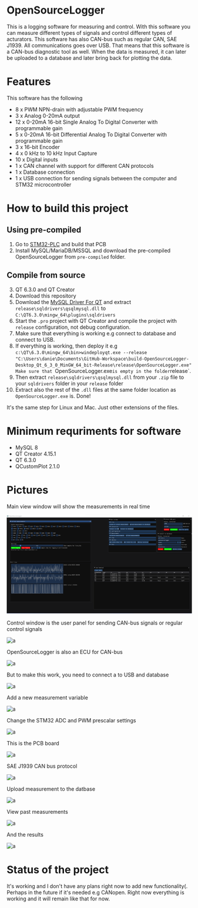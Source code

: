# OpenSourceLogger

This is a logging software for measuring and control. With this software you can measure different types of signals and control different types of acturators. This software has also CAN-bus such as regular CAN, SAE J1939. All communications goes over USB. That means that this software 
is a CAN-bus diagnostic tool as well. When the data is measured, it can later be uploaded to a database and later bring back for plotting the data.

# Features

This software has the following

 * 8 x PWM NPN-drain with adjustable PWM frequency
 * 3 x Analog 0-20mA output
 * 12 x 0-20mA 16-bit Single Analog To Digital Converter with programmable gain
 * 5 x 0-20mA 16-bit Differential Analog To Digital Converter with programmable gain
 * 3 x 16-bit Encoder
 * 4 x 0 kHz to 10 kHz Input Capture
 * 10 x Digital inputs
 * 1 x CAN channel with support for different CAN protocols
 * 1 x Database connection
 * 1 x USB connection for sending signals between the computer and STM32 microcontroller

# How to build this project

## Using pre-compiled
1. Go to [STM32-PLC](https://github.com/DanielMartensson/STM32-PLC) and build that PCB
2. Install MySQL/MariaDB/MSSQL and download the pre-compiled OpenSourceLogger from `pre-compiled` folder.

## Compile from source
3. QT 6.3.0 and QT Creator
4. Download this repository
5. Download the [MySQL Driver For QT](https://github.com/thecodemonkey86/qt_mysql_driver) and extract `release\sqldrivers\qsqlmysql.dll` to `C:\QT6.3.0\mingw_64\plugins\sqldrivers`
6. Start the `.pro` project with QT Creator and compile the project with `release` configuration, not debug configuration.
7. Make sure that everything is working e.g connect to database and connect to USB. 
8. If everything is working, then deploy it e.g `c:\QT\6.3.0\mingw_64\bin>windeployqt.exe --release "C:\Users\danie\Documents\GitHub-Workspace\build-OpenSourceLogger-Desktop_Qt_6_3_0_MinGW_64_bit-Release\release\OpenSourceLogger.exe" Make sure that `OpenSourceLogger.exe` is empty in the folder `release`.
9. Then extract `release\sqldrivers\qsqlmysql.dll` from your `.zip` file to your `sqldrivers` folder in your `release` folder
10. Extract also the rest of the `.dll` files at the same folder location as `OpenSourceLogger.exe` is. Done!

It's the same step for Linux and Mac. Just other extensions of the files.

# Minimum requriments for software

- MySQL 8
- QT Creator 4.15.1
- QT 6.3.0
- QCustomPlot 2.1.0

# Pictures

Main view window will show the measurements in real time

![a](https://raw.githubusercontent.com/DanielMartensson/OpenSourceLogger/main/pictures/MainView.png)

Control window is the user panel for sending CAN-bus signals or regular control signals

![a](https://raw.githubusercontent.com/DanielMartensson/OpenSourceLogger/main/pictures/ControlWindow.PNG)

OpenSourceLogger is also an ECU for CAN-bus

![a](https://raw.githubusercontent.com/DanielMartensson/OpenSourceLogger/main/pictures/CANSettingsWindow.PNG)

But to make this work, you need to connect a to USB and database

![a](https://raw.githubusercontent.com/DanielMartensson/OpenSourceLogger/main/pictures/ConnectionWindow.PNG)

Add a new measurement variable

![a](https://raw.githubusercontent.com/DanielMartensson/OpenSourceLogger/main/pictures/MeasurementListWindow.PNG)

Change the STM32 ADC and PWM prescalar settings

![a](https://raw.githubusercontent.com/DanielMartensson/OpenSourceLogger/main/pictures/STM32Window.PNG)

This is the PCB board

![a](https://raw.githubusercontent.com/DanielMartensson/OpenSourceLogger/main/pictures/PCB.PNG)

SAE J1939 CAN bus protocol

![a](https://raw.githubusercontent.com/DanielMartensson/OpenSourceLogger/main/pictures/SaeJ1939.PNG)

Upload measurement to the datbase

![a](https://raw.githubusercontent.com/DanielMartensson/OpenSourceLogger/main/pictures/UploadWindow.PNG)

View past measurements

![a](https://raw.githubusercontent.com/DanielMartensson/OpenSourceLogger/main/pictures/ViewWindow.PNG)

And the results

![a](https://raw.githubusercontent.com/DanielMartensson/OpenSourceLogger/main/pictures/FromDatabase.PNG)

# Status of the project
It's working and I don't have any plans right now to add new functionality(. Perhaps in the future if it's needed e.g CANopen. Right now everything is working and it will remain like that for now.